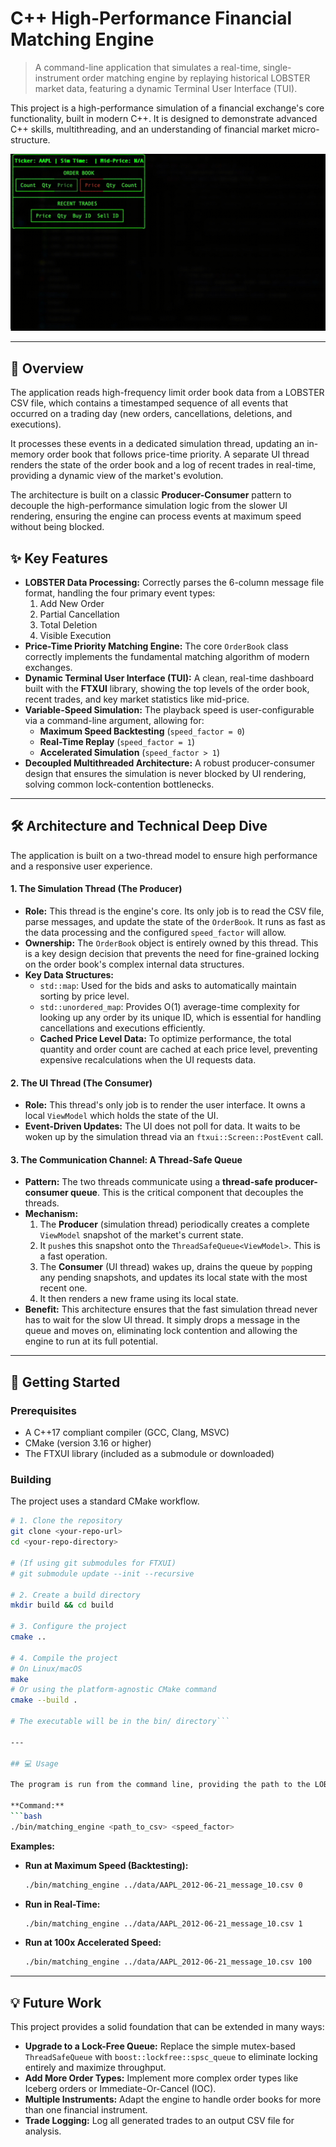# C++ High-Performance Financial Matching Engine

> A command-line application that simulates a real-time, single-instrument order matching engine by replaying historical LOBSTER market data, featuring a dynamic Terminal User Interface (TUI).

This project is a high-performance simulation of a financial exchange's core functionality, built in modern C++. It is designed to demonstrate advanced C++ skills, multithreading, and an understanding of financial market micro-structure.

![Matching Engine Demo](./assets/matchingengine_demo.gif)

---

## 📖 Overview

The application reads high-frequency limit order book data from a LOBSTER CSV file, which contains a timestamped sequence of all events that occurred on a trading day (new orders, cancellations, deletions, and executions).

It processes these events in a dedicated simulation thread, updating an in-memory order book that follows price-time priority. A separate UI thread renders the state of the order book and a log of recent trades in real-time, providing a dynamic view of the market's evolution.

The architecture is built on a classic **Producer-Consumer** pattern to decouple the high-performance simulation logic from the slower UI rendering, ensuring the engine can process events at maximum speed without being blocked.

## ✨ Key Features

*   **LOBSTER Data Processing:** Correctly parses the 6-column message file format, handling the four primary event types:
    1.  Add New Order
    2.  Partial Cancellation
    3.  Total Deletion
    4.  Visible Execution
*   **Price-Time Priority Matching Engine:** The core `OrderBook` class correctly implements the fundamental matching algorithm of modern exchanges.
*   **Dynamic Terminal User Interface (TUI):** A clean, real-time dashboard built with the **FTXUI** library, showing the top levels of the order book, recent trades, and key market statistics like mid-price.
*   **Variable-Speed Simulation:** The playback speed is user-configurable via a command-line argument, allowing for:
    *   **Maximum Speed Backtesting** (`speed_factor = 0`)
    *   **Real-Time Replay** (`speed_factor = 1`)
    *   **Accelerated Simulation** (`speed_factor > 1`)
*   **Decoupled Multithreaded Architecture:** A robust producer-consumer design that ensures the simulation is never blocked by UI rendering, solving common lock-contention bottlenecks.

---

## 🛠️ Architecture and Technical Deep Dive

The application is built on a two-thread model to ensure high performance and a responsive user experience.

#### 1. The Simulation Thread (The Producer)
*   **Role:** This thread is the engine's core. Its only job is to read the CSV file, parse messages, and update the state of the `OrderBook`. It runs as fast as the data processing and the configured `speed_factor` will allow.
*   **Ownership:** The `OrderBook` object is entirely owned by this thread. This is a key design decision that prevents the need for fine-grained locking on the order book's complex internal data structures.
*   **Key Data Structures:**
    *   `std::map`: Used for the bids and asks to automatically maintain sorting by price level.
    *   `std::unordered_map`: Provides O(1) average-time complexity for looking up any order by its unique ID, which is essential for handling cancellations and executions efficiently.
    *   **Cached Price Level Data:** To optimize performance, the total quantity and order count are cached at each price level, preventing expensive recalculations when the UI requests data.

#### 2. The UI Thread (The Consumer)
*   **Role:** This thread's only job is to render the user interface. It owns a local `ViewModel` which holds the state of the UI.
*   **Event-Driven Updates:** The UI does not poll for data. It waits to be woken up by the simulation thread via an `ftxui::Screen::PostEvent` call.

#### 3. The Communication Channel: A Thread-Safe Queue
*   **Pattern:** The two threads communicate using a **thread-safe producer-consumer queue**. This is the critical component that decouples the threads.
*   **Mechanism:**
    1.  The **Producer** (simulation thread) periodically creates a complete `ViewModel` snapshot of the market's current state.
    2.  It `push`es this snapshot onto the `ThreadSafeQueue<ViewModel>`. This is a fast operation.
    3.  The **Consumer** (UI thread) wakes up, drains the queue by `pop`ping any pending snapshots, and updates its local state with the most recent one.
    4.  It then renders a new frame using its local state.
*   **Benefit:** This architecture ensures that the fast simulation thread never has to wait for the slow UI thread. It simply drops a message in the queue and moves on, eliminating lock contention and allowing the engine to run at its full potential.

---

## 🚀 Getting Started

### Prerequisites
*   A C++17 compliant compiler (GCC, Clang, MSVC)
*   CMake (version 3.16 or higher)
*   The FTXUI library (included as a submodule or downloaded)

### Building
The project uses a standard CMake workflow.

```bash
# 1. Clone the repository
git clone <your-repo-url>
cd <your-repo-directory>

# (If using git submodules for FTXUI)
# git submodule update --init --recursive

# 2. Create a build directory
mkdir build && cd build

# 3. Configure the project
cmake ..

# 4. Compile the project
# On Linux/macOS
make
# Or using the platform-agnostic CMake command
cmake --build .

# The executable will be in the bin/ directory```

---

## 💻 Usage

The program is run from the command line, providing the path to the LOBSTER data file and a simulation speed factor.

**Command:**
```bash
./bin/matching_engine <path_to_csv> <speed_factor>
```

**Examples:**

*   **Run at Maximum Speed (Backtesting):**
    ```bash
    ./bin/matching_engine ../data/AAPL_2012-06-21_message_10.csv 0
    ```

*   **Run in Real-Time:**
    ```bash
    ./bin/matching_engine ../data/AAPL_2012-06-21_message_10.csv 1
    ```

*   **Run at 100x Accelerated Speed:**
    ```bash
    ./bin/matching_engine ../data/AAPL_2012-06-21_message_10.csv 100
    ```

---

## 💡 Future Work

This project provides a solid foundation that can be extended in many ways:

*   **Upgrade to a Lock-Free Queue:** Replace the simple mutex-based `ThreadSafeQueue` with `boost::lockfree::spsc_queue` to eliminate locking entirely and maximize throughput.
*   **Add More Order Types:** Implement more complex order types like Iceberg orders or Immediate-Or-Cancel (IOC).
*   **Multiple Instruments:** Adapt the engine to handle order books for more than one financial instrument.
*   **Trade Logging:** Log all generated trades to an output CSV file for analysis.